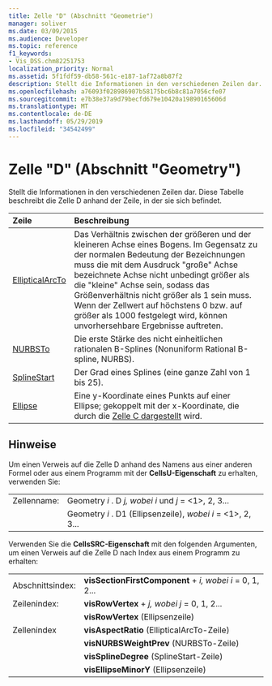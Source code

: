 ```yaml
---
title: Zelle "D" (Abschnitt "Geometrie")
manager: soliver
ms.date: 03/09/2015
ms.audience: Developer
ms.topic: reference
f1_keywords:
- Vis_DSS.chm82251753
localization_priority: Normal
ms.assetid: 5f1fdf59-db58-561c-e187-1af72a8b87f2
description: Stellt die Informationen in den verschiedenen Zeilen dar. Diese Tabelle beschreibt die Zelle D anhand der Zeile, in der sie sich befindet.
ms.openlocfilehash: a76093f028986907b58175bc6b8c81a7056cfe07
ms.sourcegitcommit: e7b38e37a9d79becfd679e10420a19890165606d
ms.translationtype: MT
ms.contentlocale: de-DE
ms.lasthandoff: 05/29/2019
ms.locfileid: "34542499"
---
```

# <a name="d-cell-geometry-section"></a>Zelle "D" (Abschnitt "Geometry")

Stellt die Informationen in den verschiedenen Zeilen dar. Diese Tabelle beschreibt die Zelle D anhand der Zeile, in der sie sich befindet.
  
|Zeile|Beschreibung|
|:-----|:-----|
|[EllipticalArcTo](ellipticalarcto-row-geometry-section.md) <br/> | Das Verhältnis zwischen der größeren und der kleineren Achse eines Bogens. Im Gegensatz zu der normalen Bedeutung der Bezeichnungen muss die mit dem Ausdruck "große" Achse bezeichnete Achse nicht unbedingt größer als die "kleine" Achse sein, sodass das Größenverhältnis nicht größer als 1 sein muss. Wenn der Zellwert auf höchstens 0 bzw. auf größer als 1000 festgelegt wird, können unvorhersehbare Ergebnisse auftreten.  <br/> |
|[NURBSTo](nurbsto-row-geometry-section.md) <br/> | Die erste Stärke des nicht einheitlichen rationalen B-Splines (Nonuniform Rational B-spline, NURBS).  <br/> |
|[SplineStart](splinestart-row-geometry-section.md) <br/> | Der Grad eines Splines (eine ganze Zahl von 1 bis 25).  <br/> |
|[Ellipse](ellipse-row-geometry-section.md) <br/> | Eine  y-Koordinate eines Punkts auf einer Ellipse; gekoppelt mit der x-Koordinate, die durch die [Zelle C dargestellt](c-cell-geometry-section.md) wird.   <br/> |
   
## <a name="remarks"></a>Hinweise

Um einen Verweis auf die Zelle D anhand des Namens aus einer anderen Formel oder aus einem Programm mit der **CellsU-Eigenschaft** zu erhalten, verwenden Sie: 
  
|||
|:-----|:-----|
| Zellenname:  <br/> | Geometry  *i*  . D  *j,*            *wobei i*  und  *j*  = <1>, 2, 3...  <br/> |
|| Geometry  *i*  . D1 (Ellipsenzeile),  *wobei i*  = <1>, 2, 3...  <br/> |
   
Verwenden Sie die **CellsSRC-Eigenschaft** mit den folgenden Argumenten, um einen Verweis auf die Zelle D nach Index aus einem Programm zu erhalten: 
  
|||
|:-----|:-----|
| Abschnittsindex:  <br/> |**visSectionFirstComponent**  +   *i,* *wobei i* = 0, 1, 2...  <br/> |
| Zeilenindex:  <br/> |**visRowVertex**  +   *j,* *wobei j* = 0, 1, 2...  <br/> |
||**visRowVertex** (Ellipsenzeile)  <br/> |
| Zellenindex  <br/> |**visAspectRatio** (EllipticalArcTo-Zeile)  <br/> |
||**visNURBSWeightPrev** (NURBSTo-Zeile)  <br/> |
||**visSplineDegree** (SplineStart-Zeile)  <br/> |
||**visEllipseMinorY** (Ellipsenzeile)  <br/> |
   

